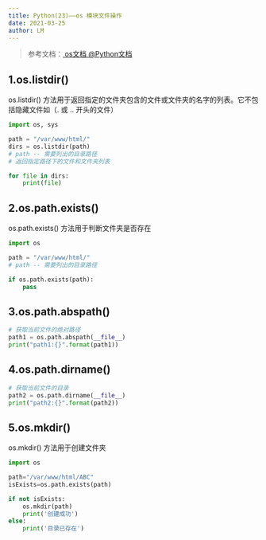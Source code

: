 ```yaml
---
title: Python(23)——os 模块文件操作
date: 2021-03-25
author: LM
---
```


> 参考文档：[ os文档  @Python文档  ](https://docs.python.org/zh-cn/3/library/os.html)

## 1.os.listdir() 

os.listdir() 方法用于返回指定的文件夹包含的文件或文件夹的名字的列表。它不包括隐藏文件如（. 或 .. 开头的文件）

```python
import os, sys

path = "/var/www/html/"
dirs = os.listdir(path)
# path -- 需要列出的目录路径
# 返回指定路径下的文件和文件夹列表

for file in dirs:
    print(file)
```

## 2.os.path.exists()

os.path.exists() 方法用于判断文件夹是否存在

```python
import os

path = "/var/www/html/"
# path -- 需要列出的目录路径

if os.path.exists(path):
    pass
```

## 3.os.path.abspath()

```python
# 获取当前文件的绝对路径
path1 = os.path.abspath(__file__)
print("path1:{}".format(path1))
```

## 4.os.path.dirname()

```python
# 获取当前文件的目录
path2 = os.path.dirname(__file__)
print("path2:{}".format(path2))
```

## 5.os.mkdir()

os.mkdir() 方法用于创建文件夹

```python
import os

path="/var/www/html/ABC"
isExists=os.path.exists(path)

if not isExists:
    os.mkdir(path)
    print('创建成功')
else:
    print('目录已存在')
```

